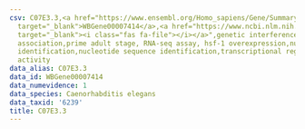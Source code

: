 ```yaml
---
csv: C07E3.3,<a href="https://www.ensembl.org/Homo_sapiens/Gene/Summary?db=core;g=WBGene00007414"
  target="_blank">WBGene00007414</a>,<a href="https://www.ncbi.nlm.nih.gov/pubmed/30894454"
  target="_blank"><i class="fas fa-file"></i></a>",genetic interference,functional
  association,prime adult stage, RNA-seq assay, hsf-1 overexpression,nucleotide sequence
  identification,nucleotide sequence identification,transcriptional regulation,up-regulates
  activity
data_alias: C07E3.3
data_id: WBGene00007414
data_numevidence: 1
data_species: Caenorhabditis elegans
data_taxid: '6239'
title: C07E3.3
---
```

